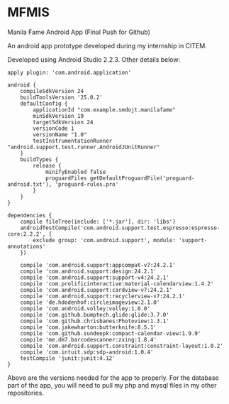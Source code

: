 # MFMIS

Manila Fame Android App (Final Push for Github)

An android app prototype developed during my internship in CITEM.

Developed using Android Studio 2.2.3. Other details below:

    apply plugin: 'com.android.application'

    android {
        compileSdkVersion 24
        buildToolsVersion '25.0.2'
        defaultConfig {
            applicationId "com.example.smdojt.manilafame"
            minSdkVersion 19
            targetSdkVersion 24
            versionCode 1
            versionName "1.0"
            testInstrumentationRunner "android.support.test.runner.AndroidJUnitRunner"
        }
        buildTypes {
            release {
                minifyEnabled false
                proguardFiles getDefaultProguardFile('proguard-android.txt'), 'proguard-rules.pro'
            }
        }
    }

    dependencies {
        compile fileTree(include: ['*.jar'], dir: 'libs')
        androidTestCompile('com.android.support.test.espresso:espresso-core:2.2.2', {
            exclude group: 'com.android.support', module: 'support-annotations'
        })

        compile 'com.android.support:appcompat-v7:24.2.1'
        compile 'com.android.support:design:24.2.1'
        compile 'com.android.support:support-v4:24.2.1'
        compile 'com.prolificinteractive:material-calendarview:1.4.2'
        compile 'com.android.support:cardview-v7:24.2.1'
        compile 'com.android.support:recyclerview-v7:24.2.1'
        compile 'de.hdodenhof:circleimageview:2.1.0'
        compile 'com.android.volley:volley:1.0.0'
        compile 'com.github.bumptech.glide:glide:3.7.0'
        compile 'com.github.chrisbanes:Photoview:1.3.1'
        compile 'com.jakewharton:butterknife:8.5.1'
        compile 'com.github.sundeepk:compact-calendar-view:1.9.9'
        compile 'me.dm7.barcodescanner:zxing:1.8.4'
        compile 'com.android.support.constraint:constraint-layout:1.0.2'
        compile 'com.intuit.sdp:sdp-android:1.0.4'
        testCompile 'junit:junit:4.12'
    }

Above are the versions needed for the app to properly. For the database part of the app, you will need to pull my php and mysql files in my other repositories.

